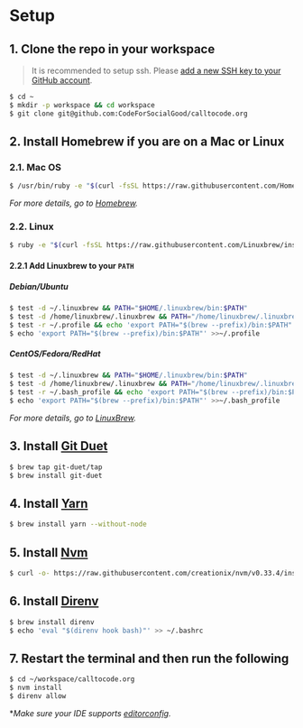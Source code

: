 # Setup

## 1. Clone the repo in your workspace
> It is recommended to setup ssh. Please [add a new SSH key to your GitHub account](https://help.github.com/articles/adding-a-new-ssh-key-to-your-github-account/).

```bash
$ cd ~
$ mkdir -p workspace && cd workspace
$ git clone git@github.com:CodeForSocialGood/calltocode.org
```

## 2. Install Homebrew if you are on a Mac or Linux

### 2.1. Mac OS
```bash
$ /usr/bin/ruby -e "$(curl -fsSL https://raw.githubusercontent.com/Homebrew/install/master/install)"
```
*For more details, go to [Homebrew](https://brew.sh/).*

### 2.2. Linux
```bash
$ ruby -e "$(curl -fsSL https://raw.githubusercontent.com/Linuxbrew/install/master/install)"
```
#### 2.2.1 Add Linuxbrew to your `PATH`
##### Debian/Ubuntu
```bash
$ test -d ~/.linuxbrew && PATH="$HOME/.linuxbrew/bin:$PATH"
$ test -d /home/linuxbrew/.linuxbrew && PATH="/home/linuxbrew/.linuxbrew/bin:$PATH"
$ test -r ~/.profile && echo 'export PATH="$(brew --prefix)/bin:$PATH"' >>~/.profile
$ echo 'export PATH="$(brew --prefix)/bin:$PATH"' >>~/.profile
```

##### CentOS/Fedora/RedHat
```bash
$ test -d ~/.linuxbrew && PATH="$HOME/.linuxbrew/bin:$PATH"
$ test -d /home/linuxbrew/.linuxbrew && PATH="/home/linuxbrew/.linuxbrew/bin:$PATH"
$ test -r ~/.bash_profile && echo 'export PATH="$(brew --prefix)/bin:$PATH"' >>~/.bash_profile
$ echo 'export PATH="$(brew --prefix)/bin:$PATH"' >>~/.bash_profile
```
*For more details, go to [LinuxBrew](http://linuxbrew.sh/).*

## 3. Install [Git Duet](https://github.com/git-duet/git-duet/#installation)
```bash
$ brew tap git-duet/tap
$ brew install git-duet
```

## 4. Install [Yarn](https://yarnpkg.com/lang/en/docs/install/#windows-tab)
```bash
$ brew install yarn --without-node
```

## 5. Install [Nvm](https://github.com/creationix/nvm#installation)
```bash
$ curl -o- https://raw.githubusercontent.com/creationix/nvm/v0.33.4/install.sh | bash
```

## 6. Install [Direnv](https://github.com/direnv/direnv#install)
```bash
$ brew install direnv
$ echo 'eval "$(direnv hook bash)"' >> ~/.bashrc
```

## 7. Restart the terminal and then run the following
```bash
$ cd ~/workspace/calltocode.org
$ nvm install
$ direnv allow
```

**Make sure your IDE supports [editorconfig](http://editorconfig.org/).*
